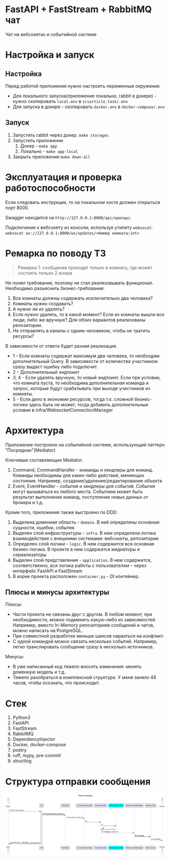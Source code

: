 # FastAPI + FastStream + RabbitMQ чат

Чат на вебсокетах и событийной системе

# Настройка и запуск

## Настройка

Перед работой приложения нужно настроить переменные окружения.

- Для локального запуска(приложение локально, rabbit в докере) - нужно скопировать `local.env` в `sciarticle_task/.env`
- Для запуска в докере - скопировать `docker.env` в `docker-compose/.env`

## Запуск

1. Запустить rabbit через докер. `make storages`
2. Запустить приложение
   1. Докер - `make app`
   2. Локально - `make app-local`
3. Закрыть приложение `make down-all`

# Эксплуатация и проверка работоспособности

Если следовать инструкции, то на локальном хосте должен открыться порт 8000.

Swagger находится на `http://127.0.0.1:8000/api/openapi`.

Подключение к вебсокету из консоли, используя утилиту `websocat`: `websocat ws://127.0.0.1:8000/ws/updates/<Номер комнаты:int>`

# Ремарка по поводу ТЗ

> Ремарка 1:  сообщения приходят только в комнату, где может состоять только 2 юзера

Не понял требования, поэтому не стал реализовывать функционал.
Необходимо разъяснить бизнес-требования:
1. Все комнаты должны содержать исключительно два человека?
2. Комнаты нужно создавать?
3. А нужно ли их удалять?
4. Если нужно удалять, то в какой момент? Если из комнаты вышли все люди, либо же вручную? Для обоих вариантов реализованы репозитории.
5. Не отправлять в каналы с одним человеком, чтобы не тратить ресурсы?

В зависимости от ответа будет разная реализация.
- 1 - Если комнаты содержат максимум два человека, то необходим дополнительный Query. В зависимости от количества участником сразу выдаст ошибку либо подключит.
- 2 - Дополнительный эндпоинт
- 3, 4 - Если удалять вручную, то новый эндпоинт. Если при условии, что комната пуста, то необходима дополнительная команда и запрос, которые будут срабатывать при выходе участников из комнаты.
- 5 - Если дело в экономии ресурсов, тогда т.к. сложной бизнес-логики здесь быть не может, тогда добавить дополнительные условия в infra/WebsocketConnectionManager

# Архитектура

Приложение построено на событийной системе, использующий паттерн "Посредник"(Mediator)

Ключевые составляющие Mediator:
1. Command, CommandHandler - команды и хендлеры для команд. Команды необходимы для каких-либо действий, меняющих состояние. Например, создание/удаление/редактирование объекта
2. Event, EventHandler - события и хендлеры для событий. События могут вызываться из любого места. Событием может быть результат выполнения команд, поступление новых данных от брокера и т.д.

Кроме того, приложение также выстроено по DDD:
1. Выделена доменная область - `domain`. В ней определены основные сущности, ошибки, события.
2. Выделен слой инфраструктуры - `infra`. В нем определена логика взаимодействия с внешними системами: вебсокеты, репозитории
3. Определен слой логики - `logic`. В нем содержится вся основная бизнес-логика. В проекте в нем содержатся медиаторы и сериализаторы
4. Выделен слой представления - `application`. В нем содержится, соответственно, вся логика работы с пользователем - через интерфейс FastAPI и FastStream
5. В корне проекта расположен `container.py` - DI контейнер.

## Плюсы и минусы архитектуры

Плюсы:
- Части проекта не связаны друг с другом. В любом момент, при необходимости, можно подменить какую-либо из зависимостей. Например, вместо In-Memory репозиториев сообщений и чатов, можно написать на PostgreSQL.
- При совместной разработке меньше шансов нарваться на конфликт.
- С одной командой можно связать несколько событий. Например, легко транслировать сообщение сразу в несколько источников.

Минусы:
- В уже написанный код тяжело вносить изменения: менять доменную модель и т.д..
- Тяжело разобраться в комплексной структуре. У меня заняло 48 часов, чтобы осознать, что происходит.

# Стек

1. Python3
2. FastAPI
3. FastStream
4. RabbitMQ
5. DependencyInjector
6. Docker, docker-compose
7. poetry
8. ruff, mypy, pre-commit
9. structlog

# Структура отправки сообщения

![post_message_pipeline](./diagrams/out/post_message.png)